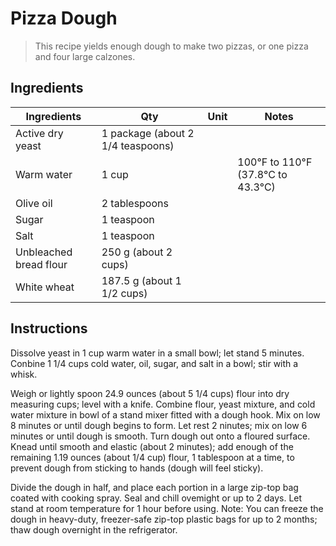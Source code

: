 # Pizza Dough

>This recipe yields enough dough to make two pizzas, or one pizza and four
large calzones.

## Ingredients
| Ingredients                         | Qty                   | Unit       | Notes                                          |
|-------------------------------------|-----------------------|------------|------------------------------------------------|
| Active dry yeast                   | 1 package (about 2 1/4 teaspoons)|          |                                                |
| Warm water                          | 1 cup                 |            | 100°F to 110°F (37.8°C to 43.3°C)             |
| Olive oil                           | 2 tablespoons         |            |                                                |
| Sugar                               | 1 teaspoon            |            |                                                |
| Salt                                | 1 teaspoon            |            |                                                |
| Unbleached bread flour              | 250 g (about 2 cups)|       |                                         |
| White wheat             | 187.5 g (about 1 1/2 cups)|       |                                         |
## Instructions

Dissolve yeast in 1 cup warm water in a small bowl; let stand 5 minutes. Conbine 1 1/4 cups cold water, oil, sugar, and salt in a
bowl; stir with a whisk.

Weigh or lightly spoon 24.9 ounces (about 5 1/4 cups) flour into dry measuring cups; level with a knife. Combine flour, yeast mixture, and
cold water mixture in bowl of a stand mixer fitted with a dough hook. Mix on low 8 minutes or until dough begins to form. Let rest 2 ninutes;
mix on low 6 minutes or until dough is smooth. Turn dough out onto a floured surface. Knead until smooth and elastic (about 2 minutes); add
enough of the remaining 1.19 ounces (about 1/4 cup) flour, 1 tablespoon at a time, to prevent dough from sticking to hands (dough will feel
sticky).

Divide the dough in half, and place each portion in a large zip-top bag coated with cooking spray. Seal and chill ovemight or up to 2 days.
Let stand at room temperature for 1 hour before using.
Note: You can freeze the dough in heavy-duty, freezer-safe zip-top plastic bags for up to 2 months; thaw dough overnight in the refrigerator.
